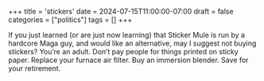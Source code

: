 +++
title = 'stickers'
date = 2024-07-15T11:00:00-07:00
draft = false
categories = ["politics"]
tags = []
+++

If you just learned (or are just now learning) that Sticker Mule is run by a hardcore Maga guy, and would like an alternative, may I suggest not buying stickers? You’re an adult. Don’t pay people for things printed on sticky paper. Replace your furnace air filter. Buy an immersion blender. Save for your retirement.